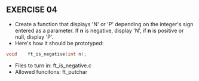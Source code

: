## EXERCISE 04
* Create a function that displays 'N' or 'P' depending on the integer's sign entered as a parameter. If **n** is negative, display 'N', if **n** is positive or null, display 'P'.
* Here's how it should be prototyped:
```C
void	ft_is_negative(int n);
```
* Files to turn in: ft_is_negative.c
* Allowed funcitons: ft_putchar